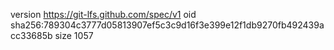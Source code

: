 version https://git-lfs.github.com/spec/v1
oid sha256:789304c3777d05813907ef5c3c9d16f3e399e12f1db9270fb492439acc33685b
size 1057

